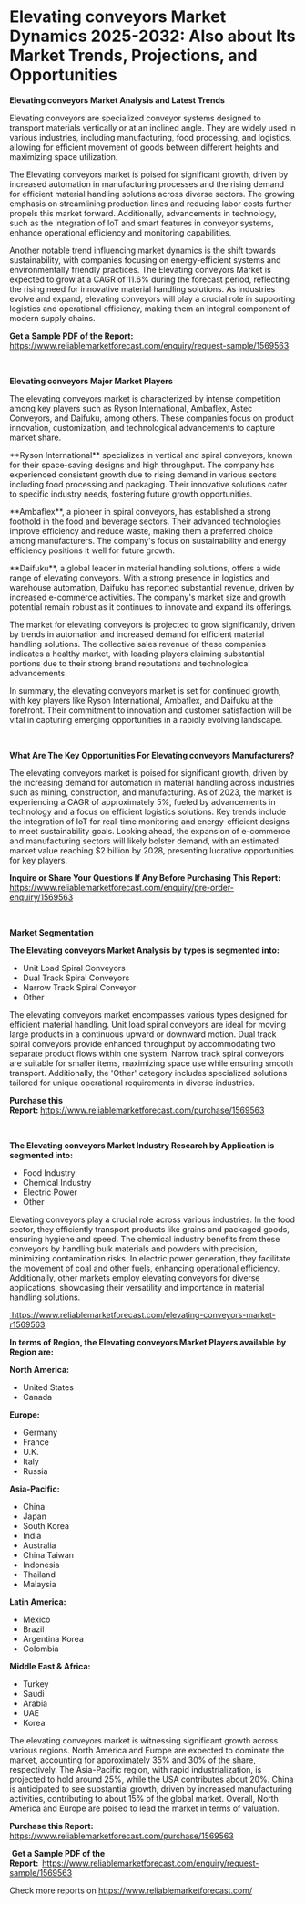 <p><h1>Elevating conveyors Market Dynamics 2025-2032: Also about Its Market Trends, Projections, and Opportunities</h1></p><p><strong>Elevating conveyors Market Analysis and Latest Trends</strong></p>
<p><p>Elevating conveyors are specialized conveyor systems designed to transport materials vertically or at an inclined angle. They are widely used in various industries, including manufacturing, food processing, and logistics, allowing for efficient movement of goods between different heights and maximizing space utilization.</p><p>The Elevating conveyors market is poised for significant growth, driven by increased automation in manufacturing processes and the rising demand for efficient material handling solutions across diverse sectors. The growing emphasis on streamlining production lines and reducing labor costs further propels this market forward. Additionally, advancements in technology, such as the integration of IoT and smart features in conveyor systems, enhance operational efficiency and monitoring capabilities.</p><p>Another notable trend influencing market dynamics is the shift towards sustainability, with companies focusing on energy-efficient systems and environmentally friendly practices. The Elevating conveyors Market is expected to grow at a CAGR of 11.6% during the forecast period, reflecting the rising need for innovative material handling solutions. As industries evolve and expand, elevating conveyors will play a crucial role in supporting logistics and operational efficiency, making them an integral component of modern supply chains.</p></p>
<p><strong>Get a Sample PDF of the Report:&nbsp;</strong> <a href="https://www.reliablemarketforecast.com/enquiry/request-sample/1569563?utm_campaign=2758&utm_medium=2&utm_source=Github&utm_content=ia&utm_term=25032025&utm_id=elevating-conveyors">https://www.reliablemarketforecast.com/enquiry/request-sample/1569563</a></p>
<p>&nbsp;</p>
<p><strong>Elevating conveyors Major Market Players</strong></p>
<p><p>The elevating conveyors market is characterized by intense competition among key players such as Ryson International, Ambaflex, Astec Conveyors, and Daifuku, among others. These companies focus on product innovation, customization, and technological advancements to capture market share.</p><p>**Ryson International** specializes in vertical and spiral conveyors, known for their space-saving designs and high throughput. The company has experienced consistent growth due to rising demand in various sectors including food processing and packaging. Their innovative solutions cater to specific industry needs, fostering future growth opportunities.</p><p>**Ambaflex**, a pioneer in spiral conveyors, has established a strong foothold in the food and beverage sectors. Their advanced technologies improve efficiency and reduce waste, making them a preferred choice among manufacturers. The company's focus on sustainability and energy efficiency positions it well for future growth.</p><p>**Daifuku**, a global leader in material handling solutions, offers a wide range of elevating conveyors. With a strong presence in logistics and warehouse automation, Daifuku has reported substantial revenue, driven by increased e-commerce activities. The company's market size and growth potential remain robust as it continues to innovate and expand its offerings.</p><p>The market for elevating conveyors is projected to grow significantly, driven by trends in automation and increased demand for efficient material handling solutions. The collective sales revenue of these companies indicates a healthy market, with leading players claiming substantial portions due to their strong brand reputations and technological advancements.</p><p>In summary, the elevating conveyors market is set for continued growth, with key players like Ryson International, Ambaflex, and Daifuku at the forefront. Their commitment to innovation and customer satisfaction will be vital in capturing emerging opportunities in a rapidly evolving landscape.</p></p>
<p>&nbsp;</p>
<p><strong>What Are The Key Opportunities For Elevating conveyors Manufacturers?</strong></p>
<p><p>The elevating conveyors market is poised for significant growth, driven by the increasing demand for automation in material handling across industries such as mining, construction, and manufacturing. As of 2023, the market is experiencing a CAGR of approximately 5%, fueled by advancements in technology and a focus on efficient logistics solutions. Key trends include the integration of IoT for real-time monitoring and energy-efficient designs to meet sustainability goals. Looking ahead, the expansion of e-commerce and manufacturing sectors will likely bolster demand, with an estimated market value reaching $2 billion by 2028, presenting lucrative opportunities for key players.</p></p>
<p><strong>Inquire or Share Your Questions If Any Before Purchasing This Report:</strong> <a href="https://www.reliablemarketforecast.com/enquiry/pre-order-enquiry/1569563?utm_campaign=2758&utm_medium=2&utm_source=Github&utm_content=ia&utm_term=25032025&utm_id=elevating-conveyors">https://www.reliablemarketforecast.com/enquiry/pre-order-enquiry/1569563</a></p>
<p>&nbsp;</p>
<p><strong>Market Segmentation</strong></p>
<p><strong>The Elevating conveyors Market Analysis by types is segmented into:</strong></p>
<p><ul><li>Unit Load Spiral Conveyors</li><li>Dual Track Spiral Conveyors</li><li>Narrow Track Spiral Conveyor</li><li>Other</li></ul></p>
<p><p>The elevating conveyors market encompasses various types designed for efficient material handling. Unit load spiral conveyors are ideal for moving large products in a continuous upward or downward motion. Dual track spiral conveyors provide enhanced throughput by accommodating two separate product flows within one system. Narrow track spiral conveyors are suitable for smaller items, maximizing space use while ensuring smooth transport. Additionally, the 'Other' category includes specialized solutions tailored for unique operational requirements in diverse industries.</p></p>
<p><strong>Purchase this Report:&nbsp;</strong><a href="https://www.reliablemarketforecast.com/purchase/1569563?utm_campaign=2758&utm_medium=2&utm_source=Github&utm_content=ia&utm_term=25032025&utm_id=elevating-conveyors">https://www.reliablemarketforecast.com/purchase/1569563</a></p>
<p>&nbsp;</p>
<p><strong>The Elevating conveyors Market Industry Research by Application is segmented into:</strong></p>
<p><ul><li>Food Industry</li><li>Chemical Industry</li><li>Electric Power</li><li>Other</li></ul></p>
<p><p>Elevating conveyors play a crucial role across various industries. In the food sector, they efficiently transport products like grains and packaged goods, ensuring hygiene and speed. The chemical industry benefits from these conveyors by handling bulk materials and powders with precision, minimizing contamination risks. In electric power generation, they facilitate the movement of coal and other fuels, enhancing operational efficiency. Additionally, other markets employ elevating conveyors for diverse applications, showcasing their versatility and importance in material handling solutions.</p></p>
<p><a href="https://www.reliablemarketforecast.com/elevating-conveyors-market-r1569563?utm_campaign=2758&utm_medium=2&utm_source=Github&utm_content=ia&utm_term=25032025&utm_id=elevating-conveyors">&nbsp;https://www.reliablemarketforecast.com/elevating-conveyors-market-r1569563</a></p>
<p><strong>In terms of Region, the Elevating conveyors Market Players available by Region are:</strong></p>
<p>
    <p> <strong> North America: </strong>
        <ul>
            <li>United States</li>
            <li>Canada</li>
        </ul>
        </p> 
    <p> <strong> Europe: </strong>
        <ul>
            <li>Germany</li>
            <li>France</li>
            <li>U.K.</li>
            <li>Italy</li>
            <li>Russia</li>
        </ul>
        </p> 
    <p> <strong> Asia-Pacific: </strong>
        <ul>
            <li>China</li>
            <li>Japan</li>
            <li>South Korea</li>
            <li>India</li>
            <li>Australia</li>
            <li>China Taiwan</li>
            <li>Indonesia</li>
            <li>Thailand</li>
            <li>Malaysia</li>
        </ul>
        </p> 
    <p> <strong> Latin America: </strong>
        <ul>
            <li>Mexico</li>
            <li>Brazil</li>
            <li>Argentina Korea</li>
            <li>Colombia</li>
        </ul>
        </p> 
    <p> <strong> Middle East & Africa: </strong>
        <ul>
            <li>Turkey</li>
            <li>Saudi</li>
            <li>Arabia</li>
            <li>UAE</li>
            <li>Korea</li>
        </ul>
    </p>
    </p>
<p><p>The elevating conveyors market is witnessing significant growth across various regions. North America and Europe are expected to dominate the market, accounting for approximately 35% and 30% of the share, respectively. The Asia-Pacific region, with rapid industrialization, is projected to hold around 25%, while the USA contributes about 20%. China is anticipated to see substantial growth, driven by increased manufacturing activities, contributing to about 15% of the global market. Overall, North America and Europe are poised to lead the market in terms of valuation.</p></p>
<p><strong>Purchase this Report: </strong><a href="https://www.reliablemarketforecast.com/purchase/1569563?utm_campaign=2758&utm_medium=2&utm_source=Github&utm_content=ia&utm_term=25032025&utm_id=elevating-conveyors">https://www.reliablemarketforecast.com/purchase/1569563</a></p>
<p>&nbsp;<strong>Get a Sample PDF of the Report:&nbsp;&nbsp;</strong><a href="https://www.reliablemarketforecast.com/enquiry/request-sample/1569563?utm_campaign=2758&utm_medium=2&utm_source=Github&utm_content=ia&utm_term=25032025&utm_id=elevating-conveyors">https://www.reliablemarketforecast.com/enquiry/request-sample/1569563</a></p>
<p><strong></strong></p>
<p>Check more reports on <a href="https://www.reliablemarketforecast.com/?utm_campaign=2758&utm_medium=2&utm_source=Github&utm_content=ia&utm_term=25032025&utm_id=elevating-conveyors">https://www.reliablemarketforecast.com/</a></p>
